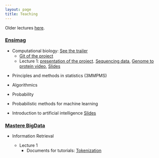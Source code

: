 ```yaml
---
layout: page
title: Teaching
---
```



Older lectures [here](pastteaching.md).

### [Ensimag](http://ensimag.grenoble-inp.fr/en)

* Computational biology: [See the trailer](teaching/protein-structure-prediction/salmonella_outbreak.mp4)
	* [Git of the project](https://gitlab.ensimag.fr/galiezc/protein-structure-prediction/)
	* Lecture 1: [presentation of the project](teaching/protein-structure-prediction/session1.html).  [Sequencing data](teaching/protein-structure-prediction/sequences.md),  [Genome to protein video](teaching/protein-structure-prediction/seqToProt.webm), [Slides](teaching/protein-structure-prediction/ctd1.pdf)

<!--

	* Lecture 3: [Slides](teaching/protein-structure-prediction/ctd3.pdf)
	* Lecture 4: [Slides](teaching/protein-structure-prediction/ctd4.pdf), structural biology project: [git](https://gitlab.ensimag.fr/galiezc/prot-struct-pred).


	* Lecture 2: No slides.
	* Lecture 3: [Slides](teaching/protein-structure-prediction/ctd4.pdf)

-->




<!--
	* Lecture 1 : introduction to protein structure prediction. [Slides](teaching/statInfBio/lecture1.pdf).
-->

<!--


* Information Retrieval

	* [Hands-on git](https://gitlab.ensimag.fr/galiezc/wikisearchengineproject/)
	* Lecture 1 and 2: [Slides](teaching/accesInfo/ctd1-IR.pdf)
	* Lecture 3: [Slides](teaching/accesInfo/ctd3-IR.pdf)
-->

* Principles and methods in statistics (3MMPMS)

* Algorithmics

* Probability

* Probabilistic methods for machine learning

<!--

* Information Retrieval
	* [Lecture 1](teaching/accesInfo/ctd1-IR.pdf)
	* [Lecture 2](teaching/accesInfo/ctd2-IR.pdf)
		* [Hands-on git](https://gitlab.ensimag.fr/galiezc/wikisearchengineproject)
		* [Video topics structure](teaching/accesInfo/Topic_model_scheme.webm)
	* [Lecture 3](teaching/accesInfo/ctd3-IR.pdf)
	* [Lecture 4](teaching/accesInfo/ctd4-IR.pdf)
-->


* Introduction to artificial intelligence [Slides](teaching/ai/slides.pdf)

<!--

* Applications of data science and artificial intelligence (4MMASDIA): case study in metagenomics and medicine.
   * [Lecture 1](teaching/asdia/ctd1/slides-ctd1.pdf): Introduction to case studies of the lecture series, curse of dimensionality, regularization. [Assignment](teaching/asdia/ctd1/quote.tar).
   * [Lecture 2](teaching/asdia/ctd2/slides-ctd2.pdf): Lasso regularization, logistic regression. [Assignment](teaching/asdia/ctd2/quote2.zip).
   * [Lecture 3](teaching/asdia/ctd3/slides-ctd3.pdf): [hands-on](teaching/asdia/ctd3/ibd.zip) predicting Inflammatory Bowel Disease from gut microbiome structure and its [data](teaching/asdia/ctd3/ibdStart.zip).
   * [Lecture 4](teaching/asdia/ctd4/slides-ctd4.pdf): Redundant and imbalanced datasets, [Assignment (optional)](teaching/asdia/ctd4/quote4.zip).

-->

<!--* Programming with Python (3MMBPI)
* Machine learning [semester project](https://ensiwiki.ensimag.fr/index.php?title=Projet_de_sp%C3%A9cialit%C3%A9_-_Pr%C3%A9diction_d%27avalanches) (in French, restricted access) for avalanche prediction
* Applications of data science and artificial intelligence (4MMASDIA): case study in metagenomics and medicine.
   * [Lecture 1](teaching/asdia/ctd1/intro-ai-appl-ctd1.pdf): Introduction to case studies of the lecture series, curse of dimensionality, regularization.
   * [Lecture 2](teaching/asdia/ctd2/intro-ai-appl-ctd2.pdf): Regularization, experimental evidence of the curse of dimensionality, logitic regression.
   * [Lecture 3](teaching/asdia/ctd3/intro-ai-appl-ctd3.pdf): [hands-on](teaching/asdia/ctd3/ibd.zip) predicting Inflammatory Bowel Disease from gut microbiome structure and its [data](teaching/asdia/ctd3/ibdStart.zip).
   * [Lecture 4](teaching/asdia/ctd4/intro-ai-appl-ctd4.pdf): Imbalanced datasets
* Algorithmics (3MMALGO)
-->


### [Mastere BigData](http://ensimag.grenoble-inp.fr/masters-mastere-specialise/big-data-analyse-management-et-valorisation-responsable-584683.kjsp)

*  Information Retrieval

	* Lecture 1
		* Documents for tutorials: [Tokenization](teaching/mastereBigData/ir/ctd1/USPatentExtract.pdf)

<!--

[Slides](teaching/mastereBigData/ir/ctd1/ctd1-IR.pdf)

	* Hands-on session [git](https://gitlab.ensimag.fr/galiezc/wikisearchengineproject/)
	* [Lecture 2](teaching/mastereBigData/ir/ctd2/ctd2-IR.pdf) 
	* [Lecture 3](teaching/mastereBigData/ir/ctd2/ctd2-IR-bis.pdf) 
	* [Lecture 4](teaching/mastereBigData/ir/ctd4/ctd4-IR.pdf)
		* Hands-on session [git](https://gitlab.ensimag.fr/galiezc/wikisearchengineproject/)
[syllabus](https://gitlab.ensimag.fr/galiezc/wikisearchengineproject/-/raw/master/doc/tpWikiSearchEngine.pdf?inline=false) 


		* (Optional) documents for tutorials: [Polysemy resolution](teaching/mastereBigData/ir/ctd2/categorySpecificLatentSemanticsPruned.pdf),[tf-idf map-reduce](teaching/mastereBigData/ir/ctd2/tf-idf-map-reduce.pdf)

	* [Lecture 4](teaching/mastereBigData/ir/ctd4/ctd4-IR.pdf)

*
[Lecture 2](teaching/mastereBigData/ir/ctd2/ctd2-IR.pdf)

   * [Hands-on session](https://github.com/ClovisG/WikiSearchEngine/raw/master/doc/tpWikiSearchEngine.pdf) and its [bigger dataset](https://wetransfer.com/downloads/508fd41429c99e8f064a12dd14157d1020181106173657/eca7d0702f9ae4f2952b2a3c10ab49da20181106173657/ef3671) (temporary link)
   * [Lecture 4](teaching/mastereBigData/ir/ctd4/ctd4-IR.pdf)
-->
